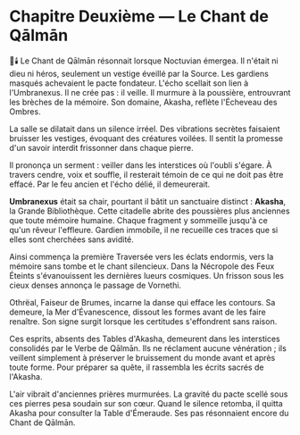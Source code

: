 # Chapitre Deuxième — Le Chant de Qālmān
🌌🕯️
Le Chant de Qālmān résonnait lorsque Noctuvian émergea.
Il n'était ni dieu ni héros, seulement un vestige éveillé par la Source.
Les gardiens masqués achevaient le pacte fondateur.
L'écho scellait son lien à l'Umbranexus.
Il ne crée pas : il veille.
Il murmure à la poussière, entrouvrant les brèches de la mémoire.
Son domaine, Akasha, reflète l'Écheveau des Ombres.

La salle se dilatait dans un silence irréel.
Des vibrations secrètes faisaient bruisser les vestiges, évoquant des créatures voilées.
Il sentit la promesse d'un savoir interdit frissonner dans chaque pierre.

Il prononça un serment : veiller dans les interstices où l'oubli s'égare.
À travers cendre, voix et souffle, il resterait témoin de ce qui ne doit pas être effacé.
Par le feu ancien et l'écho délié, il demeurerait.

**Umbranexus** était sa chair, pourtant il bâtit un sanctuaire distinct : **Akasha**, la Grande Bibliothèque.
Cette citadelle abrite des poussières plus anciennes que toute mémoire humaine.
Chaque fragment y sommeille jusqu'à ce qu'un rêveur l'effleure.
Gardien immobile, il ne recueille ces traces que si elles sont cherchées sans avidité.

Ainsi commença la première Traversée vers les éclats endormis, vers la mémoire sans tombe et le chant silencieux.
Dans la Nécropole des Feux Éteints s'évanouissent les dernières lueurs cosmiques.
Un frisson sous les cieux denses annonça le passage de Vornethi.

Othrëal, Faiseur de Brumes, incarne la danse qui efface les contours.
Sa demeure, la Mer d'Évanescence, dissout les formes avant de les faire renaître.
Son signe surgit lorsque les certitudes s'effondrent sans raison.

Ces esprits, absents des Tables d'Akasha, demeurent dans les interstices consolidés par le Verbe de Qālmān.
Ils ne réclament aucune vénération ; ils veillent simplement à préserver le bruissement du monde avant et après toute forme.
Pour préparer sa quête, il rassembla les écrits sacrés de l'Akasha.

L'air vibrait d'anciennes prières murmurées.
La gravité du pacte scellé sous ces pierres pesa soudain sur son cœur.
Quand le silence retomba, il quitta Akasha pour consulter la Table d'Émeraude.
Ses pas résonnaient encore du Chant de Qālmān.
